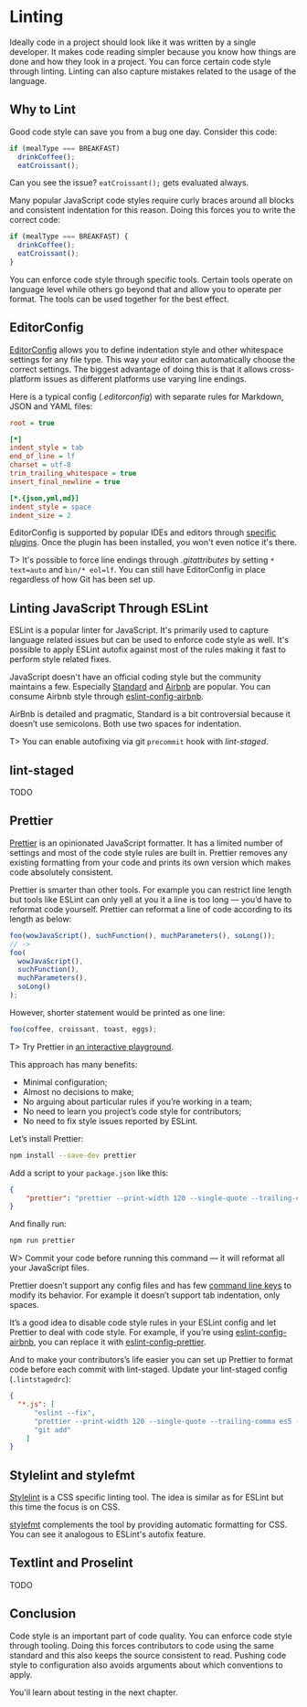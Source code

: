 # Linting

Ideally code in a project should look like it was written by a single developer. It makes code reading simpler because you know how things are done and how they look in a project. You can force certain code style through linting. Linting can also capture mistakes related to the usage of the language.

## Why to Lint

Good code style can save you from a bug one day. Consider this code:

```js
if (mealType === BREAKFAST)
  drinkCoffee();
  eatCroissant();
```

Can you see the issue? `eatCroissant();` gets evaluated always.

Many popular JavaScript code styles require curly braces around all blocks and consistent indentation for this reason. Doing this forces you to write the correct code:

```js
if (mealType === BREAKFAST) {
  drinkCoffee();
  eatCroissant();
}
```

You can enforce code style through specific tools. Certain tools operate on language level while others go beyond that and allow you to operate per format. The tools can be used together for the best effect.

## EditorConfig

[EditorConfig](http://editorconfig.org/) allows you to define indentation style and other whitespace settings for any file type. This way your editor can automatically choose the correct settings. The biggest advantage of doing this is that it allows cross-platform issues as different platforms use varying line endings.

Here is a typical config (*.editorconfig*) with separate rules for Markdown, JSON and YAML files:

```ini
root = true

[*]
indent_style = tab
end_of_line = lf
charset = utf-8
trim_trailing_whitespace = true
insert_final_newline = true

[*.{json,yml,md}]
indent_style = space
indent_size = 2
```

EditorConfig is supported by popular IDEs and editors through [specific plugins](http://editorconfig.org/#download). Once the plugin has been installed, you won't even notice it's there.

T> It's possible to force line endings through *.gitattributes* by setting `* text=auto` and `bin/* eol=lf`. You can still have EditorConfig in place regardless of how Git has been set up.

## Linting JavaScript Through ESLint

ESLint is a popular linter for JavaScript. It's primarily used to capture language related issues but can be used to enforce code style as well. It's possible to apply ESLint autofix against most of the rules making it fast to perform style related fixes.

JavaScript doesn't have an official coding style but the community maintains a few. Especially [Standard](http://standardjs.com/) and [Airbnb](https://github.com/airbnb/javascript) are popular. You can consume Airbnb style through [eslint-config-airbnb](https://www.npmjs.com/package/eslint-config-airbnb).

AirBnb is detailed and pragmatic, Standard is a bit controversial because it doesn’t use semicolons. Both use two spaces for indentation.

T> You can enable autofixing via git `precommit` hook with *lint-staged*.

## lint-staged

TODO

## Prettier

[Prettier](https://github.com/prettier/prettier) is an opinionated JavaScript formatter. It has a limited number of settings and most of the code style rules are built in. Prettier removes any existing formatting from your code and prints its own version which makes code absolutely consistent.

Prettier is smarter than other tools. For example you can restrict line length but tools like ESLint can only yell at you it a line is too long — you’d have to reformat code yourself. Prettier can reformat a line of code according to its length as below:

```js
foo(wowJavaScript(), suchFunction(), muchParameters(), soLong());
// ->
foo(
  wowJavaScript(),
  suchFunction(),
  muchParameters(),
  soLong()
);
```

However, shorter statement would be printed as one line:

```js
foo(coffee, croissant, toast, eggs);
```

T> Try Prettier in [an interactive playground](https://prettier.github.io/prettier/).

This approach has many benefits:

* Minimal configuration;
* Almost no decisions to make;
* No arguing about particular rules if you’re working in a team;
* No need to learn you project’s code style for contributors;
* No need to fix style issues reported by ESLint.

Let’s install Prettier:

```bash
npm install --save-dev prettier
```

Add a script to your `package.json` like this:

```json
{
    "prettier": "prettier --print-width 120 --single-quote --trailing-comma es5 --write 'src/**/*.js'"
}
```

And finally run:

```bash
npm run prettier
```

W> Commit your code before running this command — it will reformat all your JavaScript files.

Prettier doesn’t support any config files and has few [command line keys](https://github.com/prettier/prettier#api) to modify its behavior. For example it doesn’t support tab indentation, only spaces.

It’s a good idea to disable code style rules in your ESLint config and let Prettier to deal with code style. For example, if you’re using [eslint-config-airbnb](https://www.npmjs.com/package/eslint-config-airbnb), you can replace it with [eslint-config-prettier](https://www.npmjs.com/package/eslint-config-prettier).

And to make your contributors’s life easier you can set up Prettier to format code before each commit with lint-staged. Update your lint-staged config (`.lintstagedrc`):

```json
{
  "*.js": [
      "eslint --fix",
      "prettier --print-width 120 --single-quote --trailing-comma es5 --write",
      "git add"
    ]
}
```

## Stylelint and stylefmt

[Stylelint](https://www.npmjs.com/package/stylelint) is a CSS specific linting tool. The idea is similar as for ESLint but this time the focus is on CSS.

[stylefmt](https://www.npmjs.com/package/stylefmt) complements the tool by providing automatic formatting for CSS. You can see it analogous to ESLint's autofix feature.

## Textlint and Proselint

TODO

## Conclusion

Code style is an important part of code quality. You can enforce code style through tooling. Doing this forces contributors to code using the same standard and this also keeps the source consistent to read. Pushing code style to configuration also avoids arguments about which conventions to apply.

You'll learn about testing in the next chapter.
